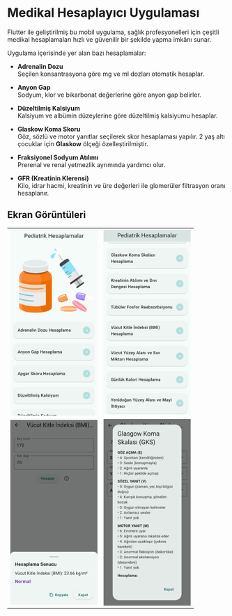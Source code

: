 # Medikal Hesaplayıcı Uygulaması

Flutter ile geliştirilmiş bu mobil uygulama, sağlık profesyonelleri için çeşitli medikal hesaplamaları hızlı ve güvenilir bir şekilde yapma imkânı sunar.

Uygulama içerisinde yer alan bazı hesaplamalar:

- **Adrenalin Dozu**  
  Seçilen konsantrasyona göre mg ve ml dozları otomatik hesaplar.

- **Anyon Gap**  
  Sodyum, klor ve bikarbonat değerlerine göre anyon gap belirler.

- **Düzeltilmiş Kalsiyum**  
  Kalsiyum ve albümin düzeylerine göre düzeltilmiş kalsiyumu hesaplar.

- **Glaskow Koma Skoru**  
  Göz, sözlü ve motor yanıtlar seçilerek skor hesaplaması yapılır.
  2 yaş altı çocuklar için **Glaskow** ölçeği özelleştirilmiştir.
- **Fraksiyonel Sodyum Atılımı**  
  Prerenal ve renal yetmezlik ayrımında yardımcı olur.

- **GFR (Kreatinin Klerensi)**  
  Kilo, idrar hacmi, kreatinin ve üre değerleri ile glomerüler filtrasyon oranı hesaplanır.

## Ekran Görüntüleri

<table>
  <tr>
    <td align="center">
      <img src="screenshots/Screenshot_20250718_101108.jpg" width="200"/><br/>
      <b></b>
    </td>
    <td align="center">
      <img src="screenshots/Screenshot_20250718_101118.jpg" width="200"/><br/>
      <b></b>
    </td>
  </tr>
  <tr>
    <td align="center">
      <img src="screenshots/Screenshot_20250718_101129.jpg" width="200"/><br/>
      <b></b>
    </td>
    <td align="center">
      <img src="screenshots/Screenshot_20250718_101158.jpg" width="200"/><br/>
      <b></b>
    </td>
  </tr>
</table>


